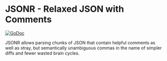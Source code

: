 # JSONR - Relaxed JSON with Comments
[![GoDoc](https://godoc.org/github.com/msolo/jsonr?status.svg)](https://godoc.org/github.com/msolo/jsonr)

JSONR allows parsing chunks of JSON that contain helpful comments as well as stray, but semantically unambiguous commas in the name of simpler diffs and fewer wasted brain cycles.

